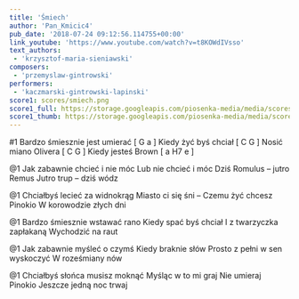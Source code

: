 ```yaml
---
title: 'Śmiech'
author: 'Pan_Kmicic4'
pub_date: '2018-07-24 09:12:56.114755+00:00'
link_youtube: 'https://www.youtube.com/watch?v=t8KOWdIVsso'
text_authors:
 - 'krzysztof-maria-sieniawski'
composers:
 - 'przemyslaw-gintrowski'
performers:
 - 'kaczmarski-gintrowski-lapinski'
score1: scores/smiech.png
score1_full: https://storage.googleapis.com/piosenka-media/media/scores/smiech.png
score1_thumb: https://storage.googleapis.com/piosenka-media/media/scores/smiech.png.180x0_q85_upscale.png
---
```


#1
Bardzo śmiesznie jest umierać [ G a ]
Kiedy żyć byś chciał [ C G ]
Nosić miano Olivera [ C G ]
Kiedy jesteś Brown [ a H7 e ]

@1
Jak zabawnie chcieć i nie móc
Lub nie chcieć i móc
Dziś Romulus – jutro Remus
Jutro trup – dziś wódz


@1
Chciałbyś lecieć za widnokrąg
Miasto ci się śni –
Czemu żyć chcesz Pinokio
W korowodzie złych dni


@1
Bardzo śmiesznie wstawać rano
Kiedy spać byś chciał
I z twarzyczka zapłakaną
Wychodzić na raut



@1
Jak zabawnie myśleć o czymś
Kiedy braknie słów
Prosto z pełni w sen wyskoczyć
W roześmiany nów



@1
Chciałbyś słońca musisz moknąć
Myśląc w to mi graj
Nie umieraj Pinokio
Jeszcze jedną noc trwaj
